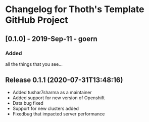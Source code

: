 # Changelog for Thoth's Template GitHub Project

## [0.1.0] - 2019-Sep-11 - goern

### Added

all the things that you see...

## Release 0.1.1 (2020-07-31T13:48:16)
* Added tushar7sharma as a maintainer
* Added support for new version of Openshift
* Data bug fixed
* Support for new clusters added
* Fixedbug that impacted server performance
